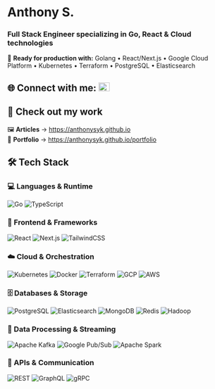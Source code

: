 # Anthony S.

### Full Stack Engineer specializing in Go, React & Cloud technologies

🎯 **Ready for production with:** Golang • React/Next.js • Google Cloud Platform • Kubernetes • Terraform • PostgreSQL • Elasticsearch

## 🌐 Connect with me: <a href="https://linkedin.com/in/anthony-ssi-yan-kai"><img src="https://raw.githubusercontent.com/rahuldkjain/github-profile-readme-generator/master/src/images/icons/Social/linked-in-alt.svg" alt="LinkedIn" height="20" width="25" /></a>

## 🚀 Check out my work

<p>
  🖼️ <strong>Articles</strong> → <a href="https://anthonysyk.github.io" target="_blank">https://anthonysyk.github.io</a><br>
  📝 <strong>Portfolio</strong> → <a href="https://anthonysyk.github.io/articles" target="_blank">https://anthonysyk.github.io/portfolio</a>
</p>

## 🛠️ Tech Stack

### 💻 Languages & Runtime

![Go](https://img.shields.io/badge/golang-00ADD8?logo=go&logoColor=white&style=for-the-badge) 
![TypeScript](https://img.shields.io/badge/typescript-3178C6?logo=typescript&logoColor=white&style=for-the-badge)

### 🎨 Frontend & Frameworks

![React](https://img.shields.io/badge/react-61DAFB?logo=react&logoColor=black&style=for-the-badge) 
![Next.js](https://img.shields.io/badge/next.js-000000?logo=nextdotjs&logoColor=white&style=for-the-badge) 
![TailwindCSS](https://img.shields.io/badge/tailwindcss-06B6D4?logo=tailwindcss&logoColor=white&style=for-the-badge)

### ☁️ Cloud & Orchestration

![Kubernetes](https://img.shields.io/badge/kubernetes-326CE5?logo=kubernetes&logoColor=white&style=for-the-badge) 
![Docker](https://img.shields.io/badge/docker-2496ED?logo=docker&logoColor=white&style=for-the-badge) 
![Terraform](https://img.shields.io/badge/terraform-7B42BC?logo=terraform&logoColor=white&style=for-the-badge) 
![GCP](https://img.shields.io/badge/gcp-4285F4?logo=googlecloud&logoColor=white&style=for-the-badge) 
![AWS](https://img.shields.io/badge/aws-FF9900?logo=amazonaws&logoColor=white&style=for-the-badge)

### 🗄️ Databases & Storage

![PostgreSQL](https://img.shields.io/badge/postgresql-336791?logo=postgresql&logoColor=white&style=for-the-badge) 
![Elasticsearch](https://img.shields.io/badge/elasticsearch-005571?logo=elasticsearch&logoColor=white&style=for-the-badge) 
![MongoDB](https://img.shields.io/badge/mongodb-47A248?logo=mongodb&logoColor=white&style=for-the-badge) 
![Redis](https://img.shields.io/badge/redis-DC382D?logo=redis&logoColor=white&style=for-the-badge) 
![Hadoop](https://img.shields.io/badge/hadoop-E5F442?logo=apachehadoop&logoColor=black&style=for-the-badge)

### 🚀 Data Processing & Streaming

![Apache Kafka](https://img.shields.io/badge/kafka-231F20?logo=apachekafka&logoColor=white&style=for-the-badge) 
![Google Pub/Sub](https://img.shields.io/badge/pubsub-4285F4?logo=googlecloud&logoColor=white&style=for-the-badge) 
![Apache Spark](https://img.shields.io/badge/spark-E25A1C?logo=apachespark&logoColor=white&style=for-the-badge)

### 🔗 APIs & Communication

![REST](https://img.shields.io/badge/REST-F47442?logo=rest&logoColor=white&style=for-the-badge) 
![GraphQL](https://img.shields.io/badge/graphql-E10098?logo=graphql&logoColor=white&style=for-the-badge) 
![gRPC](https://img.shields.io/badge/grpc-4285F4?logo=grpc&logoColor=white&style=for-the-badge)
